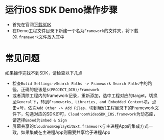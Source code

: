 # 运行iOS SDK Demo操作步骤

* 首先在官网[下载SDK](https://www.cloudroom.com/api/getDownloadUrlApi?Client=SDK-77)
* 在Demo工程文件目录下新建一个名为`Framework`的文件夹，将下载的`.framework`文件放入其中

# 常见问题

如果操作完找不到SDK，请检查以下几点

* 检查`Bulid Settings->Search Paths -> Framework Search Paths`中的路径，正确的应该是`$(PROJECT_DIR)/Framework`
* 或者清除工程内的framework记录，重新添加，选中工程对应的target，切换至`General`下，转到`Frameworks, Libraries, and Embedded Content`项，点击+号，依次`Add Other -> Add Files`，切到我们工程目录下的Framework文件下，勾选对应的SDK即可，`CloudroomVideoSDK_IOS.framework`为动态库，请选择`Embed`为`Embed & Sign`
* 屏幕共享的`CloudroomReplayKitExt.framework`与主进程App的集成方式一致，如果集成在主进程App则需要共享给子进程App

